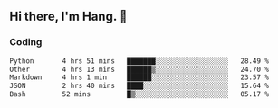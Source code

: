 ## Hi there, I'm Hang. 👋

### Coding

<!--START_SECTION:waka-->

```txt
Python       4 hrs 51 mins   ███████░░░░░░░░░░░░░░░░░░   28.49 %
Other        4 hrs 13 mins   ██████▒░░░░░░░░░░░░░░░░░░   24.70 %
Markdown     4 hrs 1 min     ██████░░░░░░░░░░░░░░░░░░░   23.57 %
JSON         2 hrs 40 mins   ████░░░░░░░░░░░░░░░░░░░░░   15.64 %
Bash         52 mins         █▒░░░░░░░░░░░░░░░░░░░░░░░   05.17 %
```

<!--END_SECTION:waka-->

